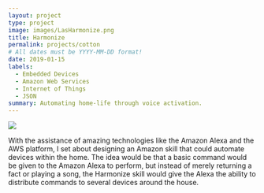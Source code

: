 ```yaml
---
layout: project
type: project
image: images/LasHarmonize.png
title: Harmonize
permalink: projects/cotton
# All dates must be YYYY-MM-DD format!
date: 2019-01-15
labels:
  - Embedded Devices
  - Amazon Web Services
  - Internet of Things
  - JSON
summary: Automating home-life through voice activation. 
---
```


<img class="ui image" src="{{ site.baseurl }}/images/AlexaPlatform.PNG">

With the assistance of amazing technologies like the Amazon Alexa and the AWS platform, I set about designing an Amazon skill that could automate devices within the home. The idea would be that a basic command would be given to the Amazon Alexa to perform, but instead of merely returning a fact or playing a song, the Harmonize skill would give the Alexa the ability to distribute commands to several devices around the house. 
